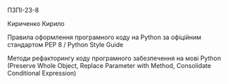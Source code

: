 ПЗПІ-23-8

Кириченко Кирило

Правила оформлення програмного коду на Python за офіційним стандартом PEP 8 / Python Style Guide

Методи рефакторингу коду програмного забезпечення на мові Python (Preserve Whole Object, Replace Parameter with Method, Consolidate Conditional Expression)
